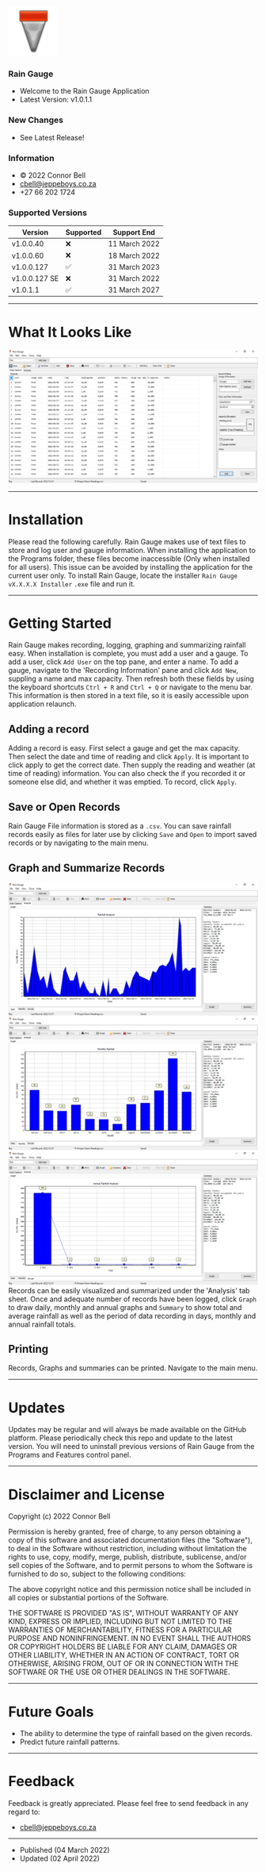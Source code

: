 ![Logo](Untitled-2.png)
### Rain Gauge 
- Welcome to the Rain Gauge Application
- Latest Version: v1.0.1.1 
### New Changes
- See Latest Release! 
### Information
- © 2022 Connor Bell
- cbell@jeppeboys.co.za 
- +27 66 202 1724
### Supported Versions
| Version | Supported          | Support End |
| ------- | ------------------ | ------- |
| v1.0.0.40   | :x: |  11 March 2022 |
| v1.0.0.60    | :x:                | 18 March 2022 | 
| v1.0.0.127   | :white_check_mark: | 31 March 2023 |
| v1.0.0.127 SE  | :x:                | 31 March 2022|
| v1.0.1.1   | :white_check_mark: | 31 March 2027|

***
# What It Looks Like
![Screenshot](Screenshot1.png)
***
# Installation
Please read the following carefully. 
Rain Gauge makes use of text files to store and log user and gauge information. When installing the application to the Programs folder, these files become inaccessible (Only when installed for all users). This issue can be avoided by installing the application for the current user only. 
To install Rain Gauge, locate the installer `Rain Gauge vX.X.X.X Installer` `.exe` file and run it. 

***
 
# Getting Started 
Rain Gauge makes recording, logging, graphing and summarizing rainfall easy. When installation is complete, you must add a user and a gauge. To add a user, click `Add User` on the top pane, and enter a name. To add a gauge, navigate to the 'Recording Information' pane and click `Add New`, suppling a name and max capacity. Then refresh both these fields by using the keyboard shortcuts `Ctrl + R` and `Ctrl + Q` or navigate to the menu bar. This information is then stored in a text file, so it is easily accessible upon application relaunch. 
## Adding a record
Adding a record is easy. First select a gauge and get the max capacity. Then select the date and time of reading and click `Apply`. It is important to click apply to get the correct date. Then supply the reading and weather (at time of reading) information. You can also check the if you recorded it or someone else did, and whether it was emptied. To record, click `Apply`. 

## Save or Open Records
Rain Gauge File information is stored as a `.csv`. You can save rainfall records easily as files for later use by clicking `Save` and `Open` to import saved records or by navigating to the main menu. 

## Graph and Summarize Records
![Graph1](Screenshot3.png) ![Graph2](Screenshot4.png) ![Graph3](Screenshot5.png)
Records can be easily visualized and summarized under the 'Analysis' tab sheet. Once and adequate number of records have been logged, click `Graph` to draw daily, monthly and annual graphs and `Summary` to show total and average rainfall as well as the period of data recording in days, monthly and annual rainfall totals. 

## Printing
Records, Graphs and summaries can be printed. Navigate to the main menu.

***

# Updates
Updates may be regular and will always be made available on the GitHub platform. Please periodically check this repo and update to the latest version. You will need to uninstall previous versions of Rain Gauge from the Programs and Features control panel. 

***

# Disclaimer and License
Copyright (c) 2022 Connor Bell 

Permission is hereby granted, free of charge, to any person obtaining a copy
of this software and associated documentation files (the "Software"), to deal
in the Software without restriction, including without limitation the rights
to use, copy, modify, merge, publish, distribute, sublicense, and/or sell
copies of the Software, and to permit persons to whom the Software is
furnished to do so, subject to the following conditions:

The above copyright notice and this permission notice shall be included in all
copies or substantial portions of the Software.

THE SOFTWARE IS PROVIDED "AS IS", WITHOUT WARRANTY OF ANY KIND, EXPRESS OR
IMPLIED, INCLUDING BUT NOT LIMITED TO THE WARRANTIES OF MERCHANTABILITY,
FITNESS FOR A PARTICULAR PURPOSE AND NONINFRINGEMENT. IN NO EVENT SHALL THE
AUTHORS OR COPYRIGHT HOLDERS BE LIABLE FOR ANY CLAIM, DAMAGES OR OTHER
LIABILITY, WHETHER IN AN ACTION OF CONTRACT, TORT OR OTHERWISE, ARISING FROM,
OUT OF OR IN CONNECTION WITH THE SOFTWARE OR THE USE OR OTHER DEALINGS IN THE
SOFTWARE.
***
# Future Goals 
- The ability to determine the type of rainfall based on the given records. 
- Predict future rainfall patterns. 
***
# Feedback
Feedback is greatly appreciated. Please feel free to send feedback in any regard to: 
- cbell@jeppeboys.co.za
***
- Published (04 March 2022)
- Updated (02 April 2022)
